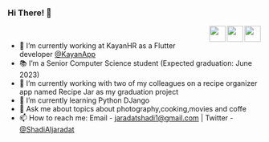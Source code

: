 
### Hi There! 👋  
<a href = "mailto: jaradatshadi1@gmail.com"><img align="right" src="https://img.icons8.com/material-rounded/24/555555/new-post.png" width="32"/></a> 
<a href="https://twitter.com/ShadiAljaradat?t=olqOi25Tvlq-Gy1j84xEKA&s=08"><img align="right"  src="https://img.icons8.com/ios-filled/64/555555/twitter.svg" width="32"/></a>
<a href="https://www.linkedin.com/in/shadi-al-jaradat/"><img align="right" src="https://img.icons8.com/ios-filled/64/555555/linkedin.svg" width="32"/></a>

<br />

- 🔭 I’m currently working at KayanHR as a Flutter developer [@KayanApp](https://apps.apple.com/jo/app/kayanhr/id1539212937?platform=iphone)
- 📚 I’m a Senior Computer Science student (Expected graduation: June 2023)
- 🔭 I’m currently working with two of my colleagues on a recipe organizer app named Recipe Jar as my graduation project
- 🌱 I’m currently learning Python DJango
- 💬 Ask me about topics about photography,cooking,movies and coffe
- 📫 How to reach me: Email - jaradatshadi1@gmail.com | Twitter - [@ShadiAljaradat](https://twitter.com/ShadiAljaradat?t=olqOi25Tvlq-Gy1j84xEKA&s=08)
